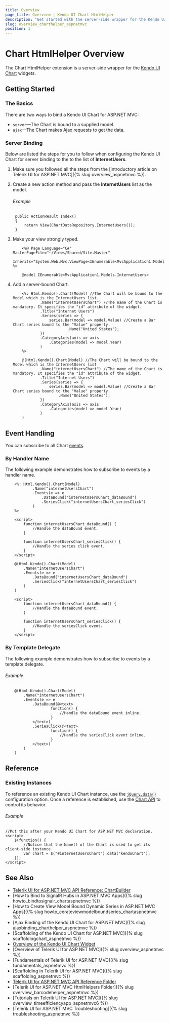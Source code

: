 ```yaml
---
title: Overview
page_title: Overview | Kendo UI Chart HtmlHelper
description: "Get started with the server-side wrapper for the Kendo UI Chart widget for ASP.NET MVC."
slug: overview_charthelper_aspnetmvc
position: 1
---
```


# Chart HtmlHelper Overview

The Chart HtmlHelper extension is a server-side wrapper for the [Kendo UI Chart](https://demos.telerik.com/kendo-ui/area-charts/index) widgets.

## Getting Started

### The Basics

There are two ways to bind a Kendo UI Chart for ASP.NET MVC:

* `server`&mdash;The Chart is bound to a supplied model.
* `ajax`&mdash;The Chart makes Ajax requests to get the data.

### Server Binding

Below are listed the steps for you to follow when configuring the Kendo UI Chart for server binding to the to the list of **InternetUsers**.

1. Make sure you followed all the steps from the [introductory article on Telerik UI for ASP.NET MVC]({% slug overview_aspnetmvc %}).

1. Create a new action method and pass the **InternetUsers** list as the model.

    ###### Example

        public ActionResult Index()
        {
            return View(ChartDataRepository.InternetUsers());
        }

1. Make your view strongly typed.

    ```ASPX
        <%@ Page Language="C#" MasterPageFile="~/Views/Shared/Site.Master"
            Inherits="System.Web.Mvc.ViewPage<IEnumerable<MvcApplication1.Models.InternetUsers>>" %>
    ```
    ```Razor
        @model IEnumerable<MvcApplication1.Models.InternetUsers>
    ```

1. Add a server-bound Chart.

    ```ASPX
        <%: Html.Kendo().Chart(Model) //The Chart will be bound to the Model which is the InternetUsers list.
                .Name("internetUsersChart") //The name of the Chart is mandatory. It specifies the "id" attribute of the widget.
                .Title("Internet Users")
                .Series(series => {
                    series.Bar(model => model.Value) //Create a Bar Chart series bound to the "Value" property.
                            .Name("United States");
                })
                .CategoryAxis(axis => axis
                    .Categories(model => model.Year)
                )
        %>
    ```
    ```Razor
        @(Html.Kendo().Chart(Model) //The Chart will be bound to the Model which is the InternetUsers list
                .Name("internetUsersChart") //The name of the Chart is mandatory. It specifies the "id" attribute of the widget.
                .Title("Internet Users")
                .Series(series => {
                    series.Bar(model => model.Value) //Create a Bar Chart series bound to the "Value" property.
                        .Name("United States");
                })
                .CategoryAxis(axis => axis
                    .Categories(model => model.Year)
                )
        )
    ```

## Event Handling

You can subscribe to all Chart [events](http://docs.telerik.com/kendo-ui/api/javascript/dataviz/ui/chart#events).

### By Handler Name

The following example demonstrates how to subscribe to events by a handler name.

```ASPX
    <%: Html.Kendo().Chart(Model)
            .Name("internetUsersChart")
            .Events(e => e
                .DataBound("internetUsersChart_dataBound")
                .SeriesClick("internetUsersChart_seriesClick")
            )
    %>

    <script>
        function internetUsersChart_dataBound() {
            //Handle the dataBound event.
        }

        function internetUsersChart_seriesClick() {
            //Handle the series click event.
        }
    </script>
```
```Razor
    @(Html.Kendo().Chart(Model)
        .Name("internetUsersChart")
        .Events(e => e
            .DataBound("internetUsersChart_dataBound")
            .SeriesClick("internetUsersChart_seriesClick")
        )
    )

    <script>
        function internetUsersChart_dataBound() {
            //Handle the dataBound event.
        }

        function internetUsersChart_seriesClick() {
            //Handle the seriesClick event.
        }
    </script>
```

### By Template Delegate

The following example demonstrates how to subscribe to events by a template delegate.

###### Example

```
    @(Html.Kendo().Chart(Model)
        .Name("internetUsersChart")
        .Events(e => e
            .DataBound(@<text>
                    function() {
                        //Handle the dataBound event inline.
                    }
            </text>)
            .SeriesClick(@<text>
                    function() {
                        //Handle the seriesClick event inline.
                    }
            </text>)
        )
    )
```

## Reference

### Existing Instances

To reference an existing Kendo UI Chart instance, use the [`jQuery.data()`](http://api.jquery.com/jQuery.data/) configuration option. Once a reference is established, use the [Chart API](http://docs.telerik.com/kendo-ui/api/javascript/dataviz/ui/chart#methods) to control its behavior.

###### Example

    //Put this after your Kendo UI Chart for ASP.NET MVC declaration.
    <script>
        $(function() {
            //Notice that the Name() of the Chart is used to get its client-side instance.
            var chart = $("#internetUsersChart").data("kendoChart");
        });
    </script>

## See Also

* [Telerik UI for ASP.NET MVC API Reference: ChartBuilder](http://docs.telerik.com/aspnet-mvc/api/Kendo.Mvc.UI.Fluent/ChartBuilder)
* [How to Bind to SignalR Hubs in ASP.NET MVC Apps]({% slug howto_bindtosignalr_chartaspnetmvc %})
* [How to Create View Model Bound Dynamic Series in ASP.NET MVC Apps]({% slug howto_cerateviewmodelboundseries_chartaspnetmvc %})
* [Ajax Binding of the Kendo UI Chart for ASP.NET MVC]({% slug ajaxbinding_charthelper_aspnetmvc %})
* [Scaffolding of the Kendo UI Chart for ASP.NET MVC]({% slug scaffoldingchart_aspnetmvc %})
* [Overview of the Kendo UI Chart Widget](http://docs.telerik.com/kendo-ui/controls/charts/overview)
* [Overview of Telerik UI for ASP.NET MVC]({% slug overview_aspnetmvc %})
* [Fundamentals of Telerik UI for ASP.NET MVC]({% slug fundamentals_aspnetmvc %})
* [Scaffolding in Telerik UI for ASP.NET MVC]({% slug scaffolding_aspnetmvc %})
* [Telerik UI for ASP.NET MVC API Reference Folder](http://docs.telerik.com/aspnet-mvc/api/Kendo.Mvc/AggregateFunction)
* [Telerik UI for ASP.NET MVC HtmlHelpers Folder]({% slug overview_barcodehelper_aspnetmvc %})
* [Tutorials on Telerik UI for ASP.NET MVC]({% slug overview_timeefficiencyapp_aspnetmvc6 %})
* [Telerik UI for ASP.NET MVC Troubleshooting]({% slug troubleshooting_aspnetmvc %})
